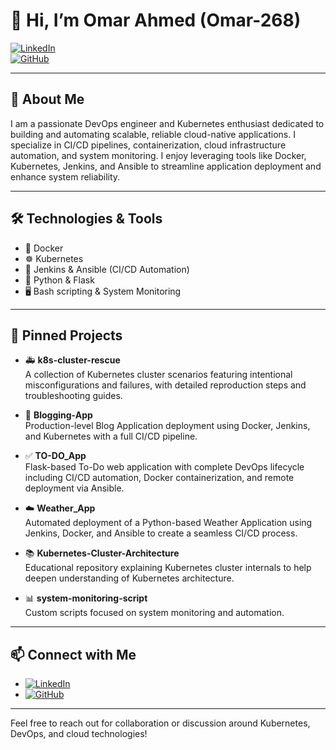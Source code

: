 # 👋 Hi, I’m Omar Ahmed (Omar-268)

[![LinkedIn](https://img.shields.io/badge/LinkedIn-blue?logo=linkedin&style=flat-square)](https://www.linkedin.com/in/omar-ahmed-3636402b8/)  
[![GitHub](https://img.shields.io/badge/GitHub-black?logo=github&style=flat-square)](https://github.com/Omar-268)  

---

## 🚀 About Me

I am a passionate DevOps engineer and Kubernetes enthusiast dedicated to building and automating scalable, reliable cloud-native applications. I specialize in CI/CD pipelines, containerization, cloud infrastructure automation, and system monitoring. I enjoy leveraging tools like Docker, Kubernetes, Jenkins, and Ansible to streamline application deployment and enhance system reliability.

---

## 🛠️ Technologies & Tools

- 🐳 Docker  
- ☸️ Kubernetes  
- 🔧 Jenkins & Ansible (CI/CD Automation)  
- 🐍 Python & Flask  
- 🖥️ Bash scripting & System Monitoring  

---

## 📌 Pinned Projects

- 🚑 **k8s-cluster-rescue**  
  A collection of Kubernetes cluster scenarios featuring intentional misconfigurations and failures, with detailed reproduction steps and troubleshooting guides.

- 📝 **Blogging-App**  
  Production-level Blog Application deployment using Docker, Jenkins, and Kubernetes with a full CI/CD pipeline.

- ✅ **TO-DO_App**  
  Flask-based To-Do web application with complete DevOps lifecycle including CI/CD automation, Docker containerization, and remote deployment via Ansible.

- ☁️ **Weather_App**  
  Automated deployment of a Python-based Weather Application using Jenkins, Docker, and Ansible to create a seamless CI/CD process.

- 📚 **Kubernetes-Cluster-Architecture**  
  Educational repository explaining Kubernetes cluster internals to help deepen understanding of Kubernetes architecture.

- 📊 **system-monitoring-script**  
  Custom scripts focused on system monitoring and automation.

---

## 📫 Connect with Me

- [![LinkedIn](https://img.shields.io/badge/LinkedIn-Connect-blue?logo=linkedin&style=flat-square)](https://www.linkedin.com/in/omar-ahmed-3636402b8/)  
- [![GitHub](https://img.shields.io/badge/GitHub-Follow-black?logo=github&style=flat-square)](https://github.com/Omar-268)  

---

Feel free to reach out for collaboration or discussion around Kubernetes, DevOps, and cloud technologies!

